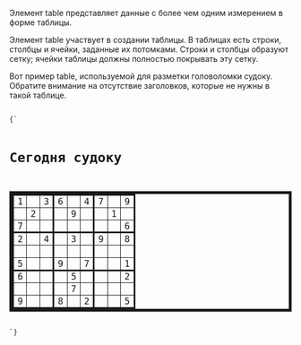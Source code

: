 <p>
    Элемент <LE>table</LE> представляет данные с более чем одним измерением в форме таблицы.
</p>

<p>
    Элемент <LE>table</LE> участвует в создании таблицы. В таблицах есть строки, столбцы и ячейки, заданные их потомками. Строки и столбцы образуют сетку; ячейки таблицы должны полностью покрывать эту сетку.
</p>


<ExampleBox>

Вот пример <LE>table</LE>, используемой для разметки головоломки судоку. Обратите внимание на отсутствие заголовков, которые не нужны в такой таблице.

<Code>
{`
<style>
		 #sudoku { border-collapse: collapse; border: solid thick; }
		 #sudoku colgroup, table#sudoku tbody { border: solid medium; }
		 #sudoku td { border: solid thin; height: 1.4em; width: 1.4em; text-align: center; padding: 0; }
</style>
<h1>Сегодня судоку</h1>
<table id="sudoku">
		 <colgroup><col><col><col>
		 <colgroup><col><col><col>
		 <colgroup><col><col><col>
		 <tbody>
		  <tr> <td> 1 <td>   <td> 3 <td> 6 <td>   <td> 4 <td> 7 <td>   <td> 9
		  <tr> <td>   <td> 2 <td>   <td>   <td> 9 <td>   <td>   <td> 1 <td>
		  <tr> <td> 7 <td>   <td>   <td>   <td>   <td>   <td>   <td>   <td> 6
		 <tbody>
		  <tr> <td> 2 <td>   <td> 4 <td>   <td> 3 <td>   <td> 9 <td>   <td> 8
		  <tr> <td>   <td>   <td>   <td>   <td>   <td>   <td>   <td>   <td>
		  <tr> <td> 5 <td>   <td>   <td> 9 <td>   <td> 7 <td>   <td>   <td> 1
		 <tbody>
		  <tr> <td> 6 <td>   <td>   <td>   <td> 5 <td>   <td>   <td>   <td> 2
		  <tr> <td>   <td>   <td>   <td>   <td> 7 <td>   <td>   <td>   <td>
		  <tr> <td> 9 <td>   <td>   <td> 8 <td>   <td> 2 <td>   <td>   <td> 5
</table>
`}
</Code>

</ExampleBox>







